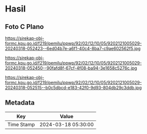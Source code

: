 # Hasil

## Foto C Plano

https://sirekap-obj-formc.kpu.go.id/f219/pemilu/ppwp/92/02/12/10/05/9202121005029-20240318-052423--6ed04b7e-a6f1-40c4-8ba7-c9ae602562f5.jpg

https://sirekap-obj-formc.kpu.go.id/f219/pemilu/ppwp/92/02/12/10/05/9202121005029-20240318-052450--90fafd8f-67cf-4f08-ba94-3e1658c5276c.jpg

https://sirekap-obj-formc.kpu.go.id/f219/pemilu/ppwp/92/02/12/10/05/9202121005029-20240318-052515--b0c5dbcd-e183-42f0-9d93-804db29c3ddb.jpg


## Metadata

| Key        | Value               |
| ---------- | ------------------- |
| Time Stamp | 2024-03-18 05:30:00 |



